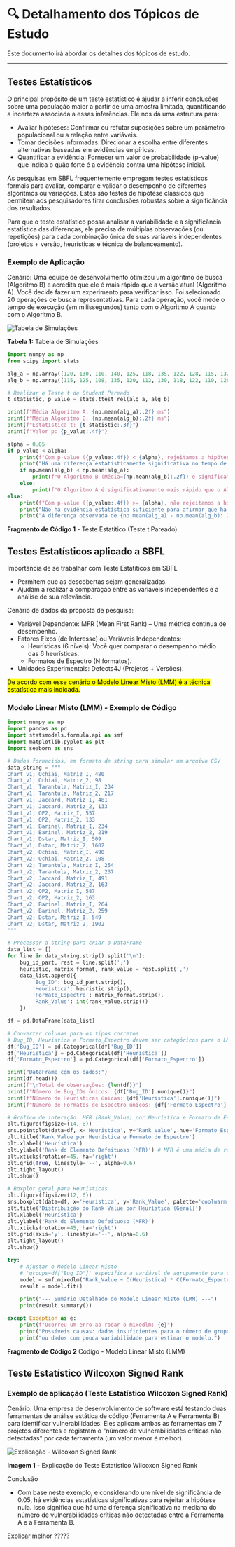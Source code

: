 # 🔍 Detalhamento dos Tópicos de Estudo

Este documento irá abordar os detalhes dos tópicos de estudo.

---

## Testes Estatísticos

O principal propósito de um teste estatístico é ajudar a inferir conclusões sobre uma população maior a partir de uma amostra limitada, quantificando a incerteza associada a essas inferências. Ele nos dá uma estrutura para:

  - Avaliar hipóteses: Confirmar ou refutar suposições sobre um parâmetro populacional ou a relação entre variáveis.
  - Tomar decisões informadas: Direcionar a escolha entre diferentes alternativas baseadas em evidências empíricas.
  - Quantificar a evidência: Fornecer um valor de probabilidade (p-value) que indica o quão forte é a evidência contra uma hipótese inicial.

As pesquisas em SBFL frequentemente empregam testes estatísticos formais para avaliar, comparar e validar o desempenho de diferentes algoritmos ou variações. Estes são testes de hipótese clássicos que permitem aos pesquisadores tirar conclusões robustas sobre a significância dos resultados.

Para que o teste estatístico possa analisar a variabilidade e a significância estatística das diferenças, ele precisa de múltiplas observações (ou repetições) para cada combinação única de suas variáveis independentes (projetos + versão, heurísticas e técnica de balanceamento).

### Exemplo de Aplicação

Cenário: Uma equipe de desenvolvimento otimizou um algoritmo de busca (Algoritmo B) e acredita que ele é mais rápido que a versão atual (Algoritmo A). Você decide fazer um experimento para verificar isso. Foi selecionado 20 operações de busca representativas. Para cada operação, você mede o tempo de execução (em milissegundos) tanto com o Algoritmo A quanto com o Algoritmo B.

![Tabela de Simulações](img/Tabela_Simulacoes.png "Tabela de Simulações")

**Tabela 1:** Tabela de Simulações

```python
import numpy as np
from scipy import stats

alg_a = np.array([120, 130, 110, 140, 125, 118, 135, 122, 128, 115, 132, 127, 119, 138, 126, 123, 131, 116, 129, 124])
alg_b = np.array([115, 125, 108, 135, 120, 112, 130, 118, 122, 110, 128, 123, 114, 133, 121, 120, 127, 113, 124, 119])

# Realizar o Teste t de Student Pareado
t_statistic, p_value = stats.ttest_rel(alg_a, alg_b)

print(f"Média Algoritmo A: {np.mean(alg_a):.2f} ms")
print(f"Média Algoritmo B: {np.mean(alg_b):.2f} ms")
print(f"Estatística t: {t_statistic:.3f}")
print(f"Valor p: {p_value:.4f}")

alpha = 0.05
if p_value < alpha:
    print(f"Com p-value ({p_value:.4f}) < {alpha}, rejeitamos a hipótese nula.")
    print("Há uma diferença estatisticamente significativa no tempo de execução.")
    if np.mean(alg_b) < np.mean(alg_a):
        print(f"O Algoritmo B (Média={np.mean(alg_b):.2f}) é significativamente mais rápido que o Algoritmo A (Média={np.mean(alg_a):.2f}).")
    else:
        print(f"O Algoritmo A é significativamente mais rápido que o Algoritmo B.")
else:
    print(f"Com p-value ({p_value:.4f}) >= {alpha}, não rejeitamos a hipótese nula.")
    print("Não há evidência estatística suficiente para afirmar que há uma diferença significativa no tempo de execução entre os algoritmos.")
    print("A diferença observada de {np.mean(alg_a) - np.mean(alg_b):.2f} ms pode ser devido ao acaso.")

```
**Fragmento de Código 1** - Teste Estatítico (Teste t Pareado)

## Testes Estatísticos aplicado a SBFL

Importância de se trabalhar com Teste Estatíticos em SBFL
  - Permitem que as descobertas sejam generalizadas.
  - Ajudam a realizar a comparação entre as variáveis independentes e a análise de sua relevância.
    
Cenário de dados da proposta de pesquisa:
  - Variável Dependente: MFR (Mean First Rank) – Uma métrica contínua de desempenho.
  - Fatores Fixos (de Interesse) ou Variáveis Independentes:
    - Heurísticas (6 níveis): Você quer comparar o desempenho médio das 6 heurísticas.
    - Formatos de Espectro (N formatos).
  - Unidades Experimentais: Defects4J (Projetos + Versões).
    
<mark>De acordo com esse cenário o Modelo Linear Misto (LMM) é a técnica estatística mais indicada.</mark>

### Modelo Linear Misto (LMM) - Exemplo de Código

```python
import numpy as np
import pandas as pd
import statsmodels.formula.api as smf
import matplotlib.pyplot as plt
import seaborn as sns

# Dados fornecidos, em formato de string para simular um arquivo CSV
data_string = """
Chart_v1; Ochiai, Matriz_I, 480
Chart_v1; Ochiai, Matriz_2, 98
Chart_v1; Tarantula, Matriz_I, 234
Chart_v1; Tarantula, Matriz_2, 217
Chart_v1; Jaccard, Matriz_I, 481
Chart_v1; Jaccard, Matriz_2, 133
Chart_v1; OP2, Matriz_I, 557
Chart_v1; OP2, Matriz_2, 133
Chart_v1; Barinel, Matriz_I, 234
Chart_v1; Barinel, Matriz_2, 219
Chart_v1; Dstar, Matriz_I, 509
Chart_v1; Dstar, Matriz_2, 1602
Chart_v2; Ochiai, Matriz_I, 490
Chart_v2; Ochiai, Matriz_2, 108
Chart_v2; Tarantula, Matriz_I, 254
Chart_v2; Tarantula, Matriz_2, 237
Chart_v2; Jaccard, Matriz_I, 491
Chart_v2; Jaccard, Matriz_2, 163
Chart_v2; OP2, Matriz_I, 587
Chart_v2; OP2, Matriz_2, 163
Chart_v2; Barinel, Matriz_I, 264
Chart_v2; Barinel, Matriz_2, 259
Chart_v2; Dstar, Matriz_I, 549
Chart_v2; Dstar, Matriz_2, 1902
"""

# Processar a string para criar o DataFrame
data_list = []
for line in data_string.strip().split('\n'):
    bug_id_part, rest = line.split(';')
    heuristic, matrix_format, rank_value = rest.split(',')
    data_list.append({
        'Bug_ID': bug_id_part.strip(),
        'Heuristica': heuristic.strip(),
        'Formato_Espectro': matrix_format.strip(),
        'Rank_Value': int(rank_value.strip())
    })

df = pd.DataFrame(data_list)

# Converter colunas para os tipos corretos
# Bug_ID, Heuristica e Formato_Espectro devem ser categóricos para o LMM
df['Bug_ID'] = pd.Categorical(df['Bug_ID'])
df['Heuristica'] = pd.Categorical(df['Heuristica'])
df['Formato_Espectro'] = pd.Categorical(df['Formato_Espectro'])

print("DataFrame com os dados:")
print(df.head())
print(f"\nTotal de observações: {len(df)}")
print(f"Número de Bug_IDs únicos: {df['Bug_ID'].nunique()}")
print(f"Número de Heurísticas únicas: {df['Heuristica'].nunique()}")
print(f"Número de Formatos de Espectro únicos: {df['Formato_Espectro'].nunique()}\n")

# Gráfico de interação: MFR (Rank_Value) por Heurística e Formato de Espectro
plt.figure(figsize=(14, 8))
sns.pointplot(data=df, x='Heuristica', y='Rank_Value', hue='Formato_Espectro', dodge=True, errorbar='sd', palette='viridis')
plt.title('Rank Value por Heurística e Formato de Espectro')
plt.xlabel('Heurística')
plt.ylabel('Rank do Elemento Defeituoso (MFR)') # MFR é uma média de ranks
plt.xticks(rotation=45, ha='right')
plt.grid(True, linestyle='--', alpha=0.6)
plt.tight_layout()
plt.show()

# Boxplot geral para Heurísticas
plt.figure(figsize=(12, 6))
sns.boxplot(data=df, x='Heuristica', y='Rank_Value', palette='coolwarm')
plt.title('Distribuição do Rank Value por Heurística (Geral)')
plt.xlabel('Heurística')
plt.ylabel('Rank do Elemento Defeituoso (MFR)')
plt.xticks(rotation=45, ha='right')
plt.grid(axis='y', linestyle='--', alpha=0.6)
plt.tight_layout()
plt.show()

try:
    # Ajustar o Modelo Linear Misto
    # 'groups=df["Bug_ID"]' especifica a variável de agrupamento para o efeito aleatório
    model = smf.mixedlm("Rank_Value ~ C(Heuristica) * C(Formato_Espectro)", df, groups=df["Bug_ID"])
    result = model.fit()
    
    print("--- Sumário Detalhado do Modelo Linear Misto (LMM) ---")
    print(result.summary())

except Exception as e:
    print(f"Ocorreu um erro ao rodar o mixedlm: {e}")
    print("Possíveis causas: dados insuficientes para o número de grupos/fatores,")
    print("ou dados com pouca variabilidade para estimar o modelo.")
```
**Fragmento de Código 2** Código - Modelo Linear Misto (LMM)

## Teste Estatístico Wilcoxon Signed Rank

### Exemplo de aplicação (Teste Estatístico Wilcoxon Signed Rank)
Cenário: Uma empresa de desenvolvimento de software está testando duas ferramentas de análise estática de código (Ferramenta A e Ferramenta B) para identificar vulnerabilidades. Eles aplicam ambas as ferramentas em 7 projetos diferentes e registram o "número de vulnerabilidades críticas não detectadas" por cada ferramenta (um valor menor é melhor).

![Explicação - Wilcoxon Signed Rank](img/Explicacao_Wilcoxon_Signed_Rank.png "Explicação - Wilcoxon Signed Rank")

**Imagem 1** - Explicação do Teste Estatístico Wilcoxon Signed Rank

Conclusão
  - Com base neste exemplo, e considerando um nível de significância de 0.05, há evidências estatísticas significativas para rejeitar a hipótese nula. Isso significa que há uma diferença significativa na mediana do número de vulnerabilidades críticas não detectadas entre a Ferramenta A e a Ferramenta B.

Explicar melhor ?????
